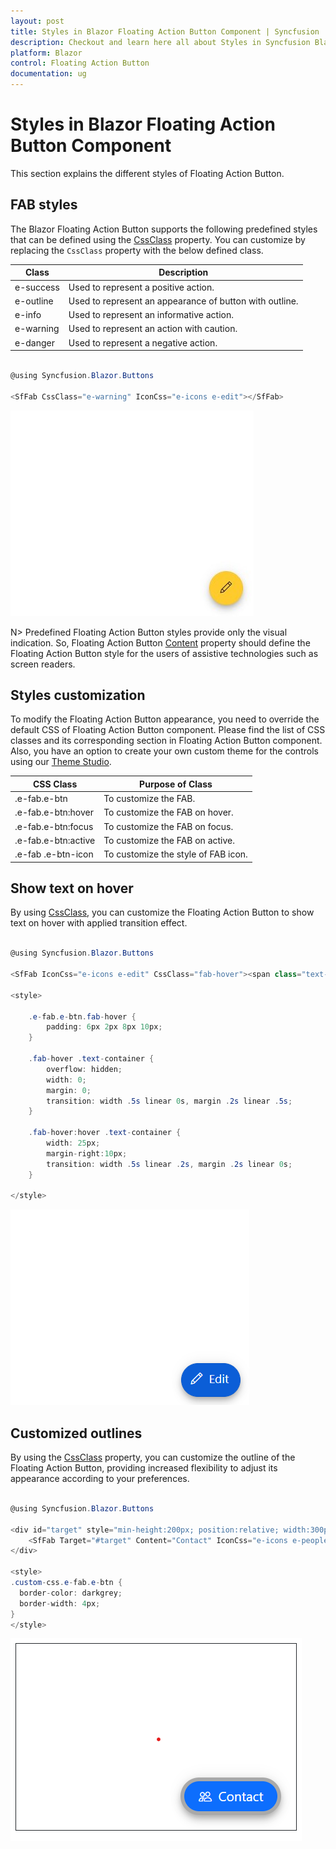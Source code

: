 ```yaml
---
layout: post
title: Styles in Blazor Floating Action Button Component | Syncfusion
description: Checkout and learn here all about Styles in Syncfusion Blazor Floating Action Button component and much more.
platform: Blazor
control: Floating Action Button
documentation: ug
---
```


# Styles in Blazor Floating Action Button Component

This section explains the different styles of Floating Action Button.

## FAB styles

The Blazor Floating Action Button supports the following predefined styles that can be defined using the [CssClass](https://help.syncfusion.com/cr/blazor/Syncfusion.Blazor.Buttons.SfButton.html#Syncfusion_Blazor_Buttons_SfButton_CssClass) property. You can customize by replacing the `CssClass` property with the below defined class.

| Class | Description |
| -------- | -------- |
| e-success | Used to represent a positive action. |
| e-outline |  Used to represent an appearance of button with outline. |
| e-info |  Used to represent an informative action. |
| e-warning | Used to represent an action with caution. |
| e-danger | Used to represent a negative action. |

```csharp

@using Syncfusion.Blazor.Buttons

<SfFab CssClass="e-warning" IconCss="e-icons e-edit"></SfFab>

```

![Blazor FAB Component with Styles](./images/Style.png)

N> Predefined Floating Action Button styles provide only the visual indication. So, Floating Action Button [Content](https://help.syncfusion.com/cr/blazor/Syncfusion.Blazor.Buttons.SfButton.html#Syncfusion_Blazor_Buttons_SfButton_Content) property should define the Floating Action Button style for the users of assistive technologies such as screen readers.

## Styles customization

To modify the Floating Action Button appearance, you need to override the default CSS of Floating Action Button component. Please find the list of CSS classes and its corresponding section in Floating Action Button component. Also, you have an option to create your own custom theme for the controls using our [Theme Studio](https://blazor.syncfusion.com/themestudio/).

| CSS Class | Purpose of Class |
|-----|----- |
|.e-fab.e-btn|To customize the FAB.|
|.e-fab.e-btn:hover|To customize the FAB on hover.|
|.e-fab.e-btn:focus|To customize the FAB on focus.|
|.e-fab.e-btn:active|To customize the FAB on active.|
|.e-fab .e-btn-icon|To customize the style of FAB icon.|

## Show text on hover

By using [CssClass](https://help.syncfusion.com/cr/blazor/Syncfusion.Blazor.Buttons.SfButton.html#Syncfusion_Blazor_Buttons_SfButton_CssClass), you can customize the Floating Action Button to show text on hover with applied transition effect.

```csharp

@using Syncfusion.Blazor.Buttons

<SfFab IconCss="e-icons e-edit" CssClass="fab-hover"><span class="text-container"><span class="textEle">Edit</span></span></SfFab>

<style>

    .e-fab.e-btn.fab-hover {
        padding: 6px 2px 8px 10px;
    }

    .fab-hover .text-container {
        overflow: hidden;
        width: 0;
        margin: 0;
        transition: width .5s linear 0s, margin .2s linear .5s;
    }

    .fab-hover:hover .text-container {
        width: 25px;
        margin-right:10px;
        transition: width .5s linear .2s, margin .2s linear 0s;
    }

</style>

```

![Blazor FAB Component with Hover](./images/onhover.png)

## Customized outlines

By using the [CssClass](https://help.syncfusion.com/cr/blazor/Syncfusion.Blazor.Buttons.SfButton.html#Syncfusion_Blazor_Buttons_SfButton_CssClass) property, you can customize the outline of the Floating Action Button, providing increased flexibility to adjust its appearance according to your preferences.

```csharp

@using Syncfusion.Blazor.Buttons

<div id="target" style="min-height:200px; position:relative; width:300px; border:1px solid;">
    <SfFab Target="#target" Content="Contact" IconCss="e-icons e-people" CssClass="custom-css"></SfFab>
</div>

<style>
.custom-css.e-fab.e-btn {
  border-color: darkgrey;
  border-width: 4px;
}
</style>

```

![Blazor FAB Component with Outline](./images/FabOutline.png)